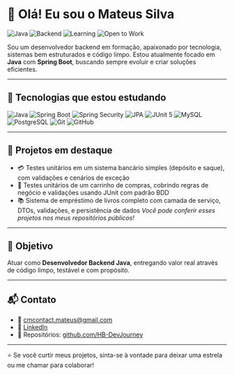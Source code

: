 # 👋 Olá! Eu sou o Mateus Silva

![Java](https://img.shields.io/badge/Java-Developer-blue?style=flat-square&logo=java)
![Backend](https://img.shields.io/badge/Backend-Focused-green?style=flat-square)
![Learning](https://img.shields.io/badge/Learning-Every%20Day-orange?style=flat-square)
![Open to Work](https://img.shields.io/badge/Open_to_Work-Yes-brightgreen?style=flat-square)

Sou um desenvolvedor backend em formação, apaixonado por tecnologia, sistemas bem estruturados e código limpo. Estou atualmente focado em **Java** com **Spring Boot**, buscando sempre evoluir e criar soluções eficientes.

---

## 🚀 Tecnologias que estou estudando

![Java](https://img.shields.io/badge/Java-17-blue?style=flat-square&logo=openjdk)
![Spring Boot](https://img.shields.io/badge/Spring_Boot-3.2-green?style=flat-square&logo=springboot)
![Spring Security](https://img.shields.io/badge/Spring_Security-enabled-success?style=flat-square&logo=springsecurity)
![JPA](https://img.shields.io/badge/JPA-Hibernate-orange?style=flat-square&logo=hibernate)
![JUnit 5](https://img.shields.io/badge/JUnit-5-red?style=flat-square&logo=java)
![MySQL](https://img.shields.io/badge/MySQL-005C84?style=flat-square&logo=mysql&logoColor=white)
![PostgreSQL](https://img.shields.io/badge/PostgreSQL-316192?style=flat-square&logo=postgresql&logoColor=white)
![Git](https://img.shields.io/badge/Git-F05032?style=flat-square&logo=git&logoColor=white)
![GitHub](https://img.shields.io/badge/GitHub-181717?style=flat-square&logo=github)

---

## 📘 Projetos em destaque

- 💳 Testes unitários em um sistema bancário simples (depósito e saque), com validações e cenários de exceção  
- 🛒 Testes unitários de um carrinho de compras, cobrindo regras de negócio e validações usando JUnit com padrão BDD  
- 📚 Sistema de empréstimo de livros completo com camada de serviço, DTOs, validações, e persistência de dados
*Você pode conferir esses projetos nos meus repositórios públicos!*

---

## 🎯 Objetivo

Atuar como **Desenvolvedor Backend Java**, entregando valor real através de código limpo, testável e com propósito.

---

## 📬 Contato

- 📧 cmcontact.mateus@gmail.com  
- 💼 [LinkedIn](https://www.linkedin.com/in/devmateussilva/)
- 📂 Repositórios: [github.com/HB-DevJourney](https://github.com/HB-DevJourney)

---

⭐ Se você curtir meus projetos, sinta-se à vontade para deixar uma estrela ou me chamar para colaborar!

